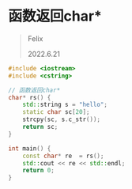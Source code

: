 # 函数返回char\*

> Felix
>
> 2022.6.21



```c++
#include <iostream>
#include <cstring>

// 函数返回char*
char* rs() {
    std::string s = "hello";
    static char sc[20];
    strcpy(sc, s.c_str());
    return sc;
}

int main() {
    const char* re  = rs();
    std::cout << re << std::endl;
    return 0;
}
```

